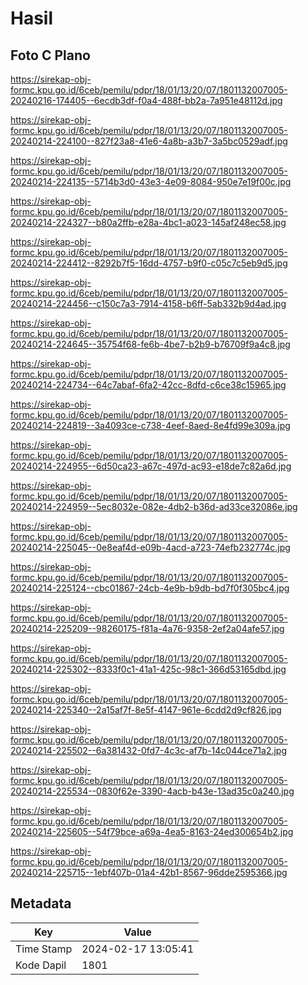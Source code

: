 # Hasil

## Foto C Plano

https://sirekap-obj-formc.kpu.go.id/6ceb/pemilu/pdpr/18/01/13/20/07/1801132007005-20240216-174405--6ecdb3df-f0a4-488f-bb2a-7a951e48112d.jpg

https://sirekap-obj-formc.kpu.go.id/6ceb/pemilu/pdpr/18/01/13/20/07/1801132007005-20240214-224100--827f23a8-41e6-4a8b-a3b7-3a5bc0529adf.jpg

https://sirekap-obj-formc.kpu.go.id/6ceb/pemilu/pdpr/18/01/13/20/07/1801132007005-20240214-224135--5714b3d0-43e3-4e09-8084-950e7e19f00c.jpg

https://sirekap-obj-formc.kpu.go.id/6ceb/pemilu/pdpr/18/01/13/20/07/1801132007005-20240214-224327--b80a2ffb-e28a-4bc1-a023-145af248ec58.jpg

https://sirekap-obj-formc.kpu.go.id/6ceb/pemilu/pdpr/18/01/13/20/07/1801132007005-20240214-224412--8292b7f5-16dd-4757-b9f0-c05c7c5eb9d5.jpg

https://sirekap-obj-formc.kpu.go.id/6ceb/pemilu/pdpr/18/01/13/20/07/1801132007005-20240214-224456--c150c7a3-7914-4158-b6ff-5ab332b9d4ad.jpg

https://sirekap-obj-formc.kpu.go.id/6ceb/pemilu/pdpr/18/01/13/20/07/1801132007005-20240214-224645--35754f68-fe6b-4be7-b2b9-b76709f9a4c8.jpg

https://sirekap-obj-formc.kpu.go.id/6ceb/pemilu/pdpr/18/01/13/20/07/1801132007005-20240214-224734--64c7abaf-6fa2-42cc-8dfd-c6ce38c15965.jpg

https://sirekap-obj-formc.kpu.go.id/6ceb/pemilu/pdpr/18/01/13/20/07/1801132007005-20240214-224819--3a4093ce-c738-4eef-8aed-8e4fd99e309a.jpg

https://sirekap-obj-formc.kpu.go.id/6ceb/pemilu/pdpr/18/01/13/20/07/1801132007005-20240214-224955--6d50ca23-a67c-497d-ac93-e18de7c82a6d.jpg

https://sirekap-obj-formc.kpu.go.id/6ceb/pemilu/pdpr/18/01/13/20/07/1801132007005-20240214-224959--5ec8032e-082e-4db2-b36d-ad33ce32086e.jpg

https://sirekap-obj-formc.kpu.go.id/6ceb/pemilu/pdpr/18/01/13/20/07/1801132007005-20240214-225045--0e8eaf4d-e09b-4acd-a723-74efb232774c.jpg

https://sirekap-obj-formc.kpu.go.id/6ceb/pemilu/pdpr/18/01/13/20/07/1801132007005-20240214-225124--cbc01867-24cb-4e9b-b9db-bd7f0f305bc4.jpg

https://sirekap-obj-formc.kpu.go.id/6ceb/pemilu/pdpr/18/01/13/20/07/1801132007005-20240214-225209--98260175-f81a-4a76-9358-2ef2a04afe57.jpg

https://sirekap-obj-formc.kpu.go.id/6ceb/pemilu/pdpr/18/01/13/20/07/1801132007005-20240214-225302--8333f0c1-41a1-425c-98c1-366d53165dbd.jpg

https://sirekap-obj-formc.kpu.go.id/6ceb/pemilu/pdpr/18/01/13/20/07/1801132007005-20240214-225340--2a15af7f-8e5f-4147-961e-6cdd2d9cf826.jpg

https://sirekap-obj-formc.kpu.go.id/6ceb/pemilu/pdpr/18/01/13/20/07/1801132007005-20240214-225502--6a381432-0fd7-4c3c-af7b-14c044ce71a2.jpg

https://sirekap-obj-formc.kpu.go.id/6ceb/pemilu/pdpr/18/01/13/20/07/1801132007005-20240214-225534--0830f62e-3390-4acb-b43e-13ad35c0a240.jpg

https://sirekap-obj-formc.kpu.go.id/6ceb/pemilu/pdpr/18/01/13/20/07/1801132007005-20240214-225605--54f79bce-a69a-4ea5-8163-24ed300654b2.jpg

https://sirekap-obj-formc.kpu.go.id/6ceb/pemilu/pdpr/18/01/13/20/07/1801132007005-20240214-225715--1ebf407b-01a4-42b1-8567-96dde2595366.jpg


## Metadata

| Key        | Value               |
| ---------- | ------------------- |
| Time Stamp | 2024-02-17 13:05:41 |
| Kode Dapil | 1801                |




